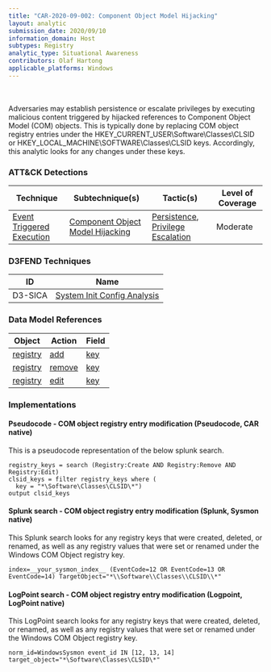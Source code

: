 ```yaml
---
title: "CAR-2020-09-002: Component Object Model Hijacking"
layout: analytic
submission_date: 2020/09/10
information_domain: Host
subtypes: Registry
analytic_type: Situational Awareness
contributors: Olaf Hartong
applicable_platforms: Windows
---
```

<br><br>
Adversaries may establish persistence or escalate privileges by executing malicious content triggered by hijacked references to Component Object Model (COM) objects. This is typically done by replacing COM object registry entries under the HKEY_CURRENT_USER\Software\Classes\CLSID or HKEY_LOCAL_MACHINE\SOFTWARE\Classes\CLSID keys. Accordingly, this analytic looks for any changes under these keys. 


### ATT&CK Detections

|Technique|Subtechnique(s)|Tactic(s)|Level of Coverage|
|---|---|---|---|
|[Event Triggered Execution](https://attack.mitre.org/techniques/T1546/)|[Component Object Model Hijacking](https://attack.mitre.org/techniques/T1546/015/)|[Persistence](https://attack.mitre.org/tactics/TA0003/), [Privilege Escalation](https://attack.mitre.org/tactics/TA0004/)|Moderate|


### D3FEND Techniques

|ID|Name|
|---|---| 
|D3-SICA | [System Init Config Analysis](https://d3fend.mitre.org/technique/d3f:SystemInitConfigAnalysis)| 



### Data Model References

|Object|Action|Field|
|---|---|---|
|[registry](/data_model/registry) | [add](/data_model/registry#add) | [key](/data_model/registry#key) |
|[registry](/data_model/registry) | [remove](/data_model/registry#remove) | [key](/data_model/registry#key) |
|[registry](/data_model/registry) | [edit](/data_model/registry#edit) | [key](/data_model/registry#key) |



### Implementations

#### Pseudocode - COM object registry entry modification (Pseudocode, CAR native)


This is a pseudocode representation of the below splunk search.


```
registry_keys = search (Registry:Create AND Registry:Remove AND Registry:Edit) 
clsid_keys = filter registry_keys where (
  key = "*\Software\Classes\CLSID\*")
output clsid_keys
```


#### Splunk search - COM object registry entry modification (Splunk, Sysmon native)


This Splunk search looks for any registry keys that were created, deleted, or renamed, as well as any registry values that were set or renamed under the Windows COM Object registry key.


```
index=__your_sysmon_index__ (EventCode=12 OR EventCode=13 OR EventCode=14) TargetObject="*\\Software\\Classes\\CLSID\\*"
```


#### LogPoint search - COM object registry entry modification (Logpoint, LogPoint native)


This LogPoint search looks for any registry keys that were created, deleted, or renamed, as well as any registry values that were set or renamed under the Windows COM Object registry key.


```
norm_id=WindowsSysmon event_id IN [12, 13, 14] target_object="*\Software\Classes\CLSID\*"
```




